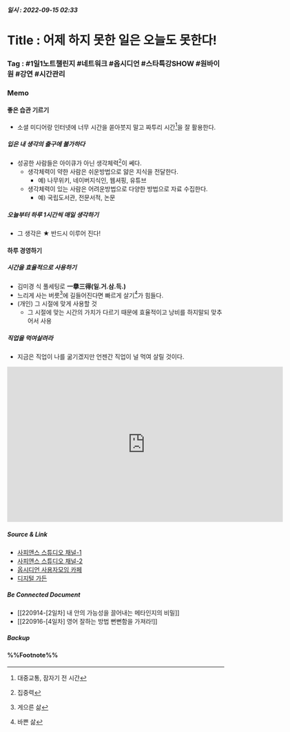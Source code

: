 ##### 일시 : 2022-09-15 02:33

# Title : 어제 하지 못한 일은 오늘도 못한다!

### **Tag** : #1일1노트챌린지 #네트워크 #옵시디언 #스타특강SHOW #원바이원 #강연 #시간관리

### Memo

#### 좋은 습관 기르기
- 소셜 미디어랑 인터넷에 너무 시간을 쏟아붓지 말고 짜투리 시간[^1]을 잘 활용한다.

##### 입은 내 생각의 출구에 불가하다
- 성공한 사람들은 아이큐가 아닌 생각체력[^2]이 쎄다.
	- 생각체력이 약한 사람은 쉬운방법으로 얋은 지식을 전달한다.
		- 예) 나무위키, 네이버지식인, 웹셔핑, 유튜브
	- 생각체력이 있는 사람은 어려운방법으로 다양한 방법으로 자료 수집한다.
		- 예) 국립도서관, 전문서적, 논문

##### 오늘부터 하루 1시간씩 매일 생각하기
- 그 생각은 ★ 반드시 이루어 진다!

#### 하루 경영하기

##### 시간을 효율적으로 사용하기
- 김미경 식 풀세팅로 **一擧三得(일.거.삼.득.)**
- 느리게 사는 버릇[^3]에 길들어진다면 빠르게 살기[^4]가 힘들다.
- (개인) 그 시절에 맞게 사용할 것
	- 그 시절에 맞는 시간의 가치가 다르기 때문에 효율적이고 낭비를 하지말되 맞추어서 사용

##### 직업을 먹여살려라
- 지금은 직업이 나를 굶기겠지만 언젠간 직업이 널 먹여 살릴 것이다.

<iframe width="640" height="360" src="https://www.youtube.com/embed/-lvLY22W594" title="[풀버전] 어제 하지 못한 일은 오늘도 못한다! 하루 한 시간, '이 습관'이 성공을 결정짓습니다. | #스타특강쇼 #사피엔스 | CJ ENM 121107 방송" frameborder="0" allow="accelerometer; autoplay; clipboard-write; encrypted-media; gyroscope; picture-in-picture" allowfullscreen></iframe>

##### Source & Link
-  [사피앤스 스튜디오 채널-1](https://youtu.be/-lvLY22W594)
-  [사피앤스 스튜디오 채널-2](https://youtu.be/cVWZQT7CcTc)
-  [옵시디언 사용자모임 카페](https://cafe.naver.com/obsidianary/1686)
-  [디지털 가든](https://chunghasull.netlify.app/220915-3일차-어제-하지-못한-일은-오늘도-못한다)

##### Be Connected Document
- [[220914-[2일차] 내 안의 가능성을 끌어내는 메타인지의 비밀]]
- [[220916-[4일차] 영어 잘하는 방법 뻔뻔함을 가져라!]]

##### Backup


#### %%Footnote%%

[^1]: 대중교통, 잠자기 전 시간
[^2]: 집중력
[^3]: 게으른 삶
[^4]: 바쁜 삶